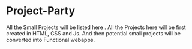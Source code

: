 # Project-Party
All the Small Projects will be listed here . All the Projects here will be first created in HTML, CSS and Js. And then potential small projects will be converted into Functional webapps. 
